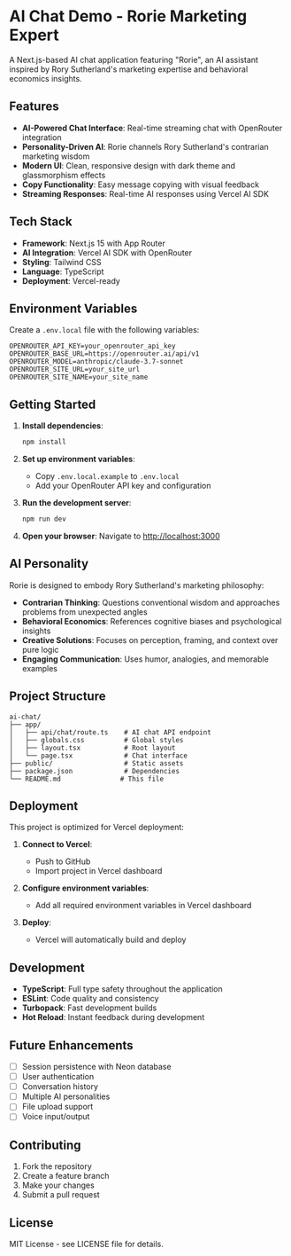 # AI Chat Demo - Rorie Marketing Expert

A Next.js-based AI chat application featuring "Rorie", an AI assistant inspired by Rory Sutherland's marketing expertise and behavioral economics insights.

## Features

- **AI-Powered Chat Interface**: Real-time streaming chat with OpenRouter integration
- **Personality-Driven AI**: Rorie channels Rory Sutherland's contrarian marketing wisdom
- **Modern UI**: Clean, responsive design with dark theme and glassmorphism effects
- **Copy Functionality**: Easy message copying with visual feedback
- **Streaming Responses**: Real-time AI responses using Vercel AI SDK

## Tech Stack

- **Framework**: Next.js 15 with App Router
- **AI Integration**: Vercel AI SDK with OpenRouter
- **Styling**: Tailwind CSS
- **Language**: TypeScript
- **Deployment**: Vercel-ready

## Environment Variables

Create a `.env.local` file with the following variables:

```env
OPENROUTER_API_KEY=your_openrouter_api_key
OPENROUTER_BASE_URL=https://openrouter.ai/api/v1
OPENROUTER_MODEL=anthropic/claude-3.7-sonnet
OPENROUTER_SITE_URL=your_site_url
OPENROUTER_SITE_NAME=your_site_name
```

## Getting Started

1. **Install dependencies**:
   ```bash
   npm install
   ```

2. **Set up environment variables**:
   - Copy `.env.local.example` to `.env.local`
   - Add your OpenRouter API key and configuration

3. **Run the development server**:
   ```bash
   npm run dev
   ```

4. **Open your browser**:
   Navigate to [http://localhost:3000](http://localhost:3000)

## AI Personality

Rorie is designed to embody Rory Sutherland's marketing philosophy:

- **Contrarian Thinking**: Questions conventional wisdom and approaches problems from unexpected angles
- **Behavioral Economics**: References cognitive biases and psychological insights
- **Creative Solutions**: Focuses on perception, framing, and context over pure logic
- **Engaging Communication**: Uses humor, analogies, and memorable examples

## Project Structure

```
ai-chat/
├── app/
│   ├── api/chat/route.ts    # AI chat API endpoint
│   ├── globals.css          # Global styles
│   ├── layout.tsx           # Root layout
│   └── page.tsx             # Chat interface
├── public/                  # Static assets
├── package.json             # Dependencies
└── README.md               # This file
```

## Deployment

This project is optimized for Vercel deployment:

1. **Connect to Vercel**:
   - Push to GitHub
   - Import project in Vercel dashboard

2. **Configure environment variables**:
   - Add all required environment variables in Vercel dashboard

3. **Deploy**:
   - Vercel will automatically build and deploy

## Development

- **TypeScript**: Full type safety throughout the application
- **ESLint**: Code quality and consistency
- **Turbopack**: Fast development builds
- **Hot Reload**: Instant feedback during development

## Future Enhancements

- [ ] Session persistence with Neon database
- [ ] User authentication
- [ ] Conversation history
- [ ] Multiple AI personalities
- [ ] File upload support
- [ ] Voice input/output

## Contributing

1. Fork the repository
2. Create a feature branch
3. Make your changes
4. Submit a pull request

## License

MIT License - see LICENSE file for details.
